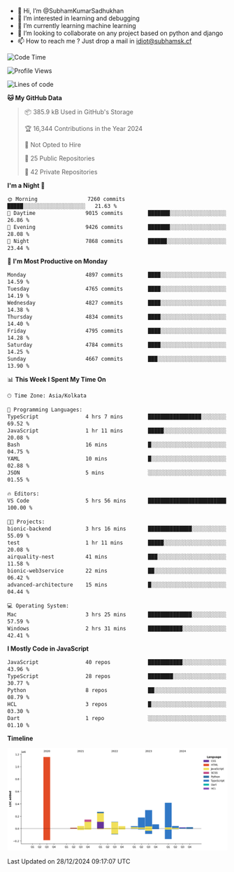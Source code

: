 - 👋 Hi, I’m @SubhamKumarSadhukhan
- 👀 I’m interested in learning and debugging
- 🌱 I’m currently learning machine learning
- 💞️ I’m looking to collaborate on any project based on python and django
- 📫 How to reach me ?
      Just drop a mail in idiot@subhamsk.cf

<!---
SubhamKumarSadhukhan/SubhamKumarSadhukhan is a ✨ special ✨ repository because its `README.md` (this file) appears on your GitHub profile.
You can click the Preview link to take a look at your changes.
--->


<!--START_SECTION:waka-->
![Code Time](http://img.shields.io/badge/Code%20Time-2%2C689%20hrs%2026%20mins-blue)

![Profile Views](http://img.shields.io/badge/Profile%20Views-0-blue)

![Lines of code](https://img.shields.io/badge/From%20Hello%20World%20I%27ve%20Written-2.9%20million%20lines%20of%20code-blue)

**🐱 My GitHub Data** 

> 📦 385.9 kB Used in GitHub's Storage 
 > 
> 🏆 16,344 Contributions in the Year 2024
 > 
> 🚫 Not Opted to Hire
 > 
> 📜 25 Public Repositories 
 > 
> 🔑 42 Private Repositories 
 > 
**I'm a Night 🦉** 

```text
🌞 Morning                7260 commits        █████░░░░░░░░░░░░░░░░░░░░   21.63 % 
🌆 Daytime                9015 commits        ███████░░░░░░░░░░░░░░░░░░   26.86 % 
🌃 Evening                9426 commits        ███████░░░░░░░░░░░░░░░░░░   28.08 % 
🌙 Night                  7868 commits        ██████░░░░░░░░░░░░░░░░░░░   23.44 % 
```
📅 **I'm Most Productive on Monday** 

```text
Monday                   4897 commits        ████░░░░░░░░░░░░░░░░░░░░░   14.59 % 
Tuesday                  4765 commits        ████░░░░░░░░░░░░░░░░░░░░░   14.19 % 
Wednesday                4827 commits        ████░░░░░░░░░░░░░░░░░░░░░   14.38 % 
Thursday                 4834 commits        ████░░░░░░░░░░░░░░░░░░░░░   14.40 % 
Friday                   4795 commits        ████░░░░░░░░░░░░░░░░░░░░░   14.28 % 
Saturday                 4784 commits        ████░░░░░░░░░░░░░░░░░░░░░   14.25 % 
Sunday                   4667 commits        ███░░░░░░░░░░░░░░░░░░░░░░   13.90 % 
```


📊 **This Week I Spent My Time On** 

```text
🕑︎ Time Zone: Asia/Kolkata

💬 Programming Languages: 
TypeScript               4 hrs 7 mins        █████████████████░░░░░░░░   69.52 % 
JavaScript               1 hr 11 mins        █████░░░░░░░░░░░░░░░░░░░░   20.08 % 
Bash                     16 mins             █░░░░░░░░░░░░░░░░░░░░░░░░   04.75 % 
YAML                     10 mins             █░░░░░░░░░░░░░░░░░░░░░░░░   02.88 % 
JSON                     5 mins              ░░░░░░░░░░░░░░░░░░░░░░░░░   01.55 % 

🔥 Editors: 
VS Code                  5 hrs 56 mins       █████████████████████████   100.00 % 

🐱‍💻 Projects: 
bionic-backend           3 hrs 16 mins       ██████████████░░░░░░░░░░░   55.09 % 
test                     1 hr 11 mins        █████░░░░░░░░░░░░░░░░░░░░   20.08 % 
airquality-nest          41 mins             ███░░░░░░░░░░░░░░░░░░░░░░   11.58 % 
bionic-web3service       22 mins             ██░░░░░░░░░░░░░░░░░░░░░░░   06.42 % 
advanced-architecture    15 mins             █░░░░░░░░░░░░░░░░░░░░░░░░   04.44 % 

💻 Operating System: 
Mac                      3 hrs 25 mins       ██████████████░░░░░░░░░░░   57.59 % 
Windows                  2 hrs 31 mins       ███████████░░░░░░░░░░░░░░   42.41 % 
```

**I Mostly Code in JavaScript** 

```text
JavaScript               40 repos            ███████████░░░░░░░░░░░░░░   43.96 % 
TypeScript               28 repos            ████████░░░░░░░░░░░░░░░░░   30.77 % 
Python                   8 repos             ██░░░░░░░░░░░░░░░░░░░░░░░   08.79 % 
HCL                      3 repos             █░░░░░░░░░░░░░░░░░░░░░░░░   03.30 % 
Dart                     1 repo              ░░░░░░░░░░░░░░░░░░░░░░░░░   01.10 % 
```



**Timeline**

![Lines of Code chart](https://raw.githubusercontent.com/SubhamKumarSadhukhan/SubhamKumarSadhukhan/main/assets/bar_graph.png)


 Last Updated on 28/12/2024 09:17:07 UTC
<!--END_SECTION:waka-->

